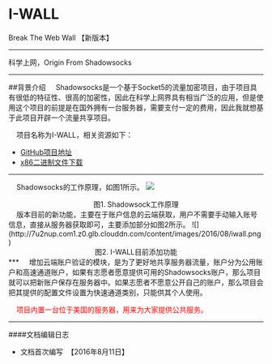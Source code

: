 # I-WALL 
Break The Web Wall 【新版本】
***
科学上网，Origin From Shadowsocks<br />
***
##背景介绍
&nbsp;&nbsp;&nbsp;&nbsp;Shadowsocks是一个基于Socket5的流量加密项目，由于项目具有很低的特征性、很高的加密性，因此在科学上网界具有相当广泛的应用，但是使用这个项目的前提是在国外拥有一台服务器，需要支付一定的费用，因此我就想基于此项目开辟一个流量共享项目。

&nbsp;&nbsp;&nbsp;&nbsp;项目名称为I-WALL，相关资源如下：

* [GitHub项目地址](https://github.com/corerman/I-WALL)
* [x86二进制文件下载](https://github.com/corerman/I-WALL/releases)
***
&nbsp;&nbsp;&nbsp;&nbsp;Shadowsocks的工作原理，如图1所示。
![](http://7u2nup.com1.z0.glb.clouddn.com/content/images/2016/06/what-is-shadowsocks.png)
<center>图1. Shadowsock工作原理</center>
&nbsp;&nbsp;&nbsp;&nbsp;版本目前的新功能，主要在于账户信息的云端获取，用户不需要手动输入账号信息，直接从服务器获取即可，主要添加部分如图2所示。
![](http://7u2nup.com1.z0.glb.clouddn.com/content/images/2016/08/iwall.png)
<center>图2. I-WALL目前添加功能</center>
***
&nbsp;&nbsp;&nbsp;&nbsp;增加云端账户验证的模块，是为了更好地共享服务器流量，账户分为公用账户和高速通道账户，如果有志愿者愿意提供可用的Shadowsocks账户，那么项目就可以把新账户保存在服务器中。如果志愿者不愿意公开自己的账户，那么项目会把其提供的配置文件设置为快速通道类别，只能供其个人使用。

&nbsp;&nbsp;&nbsp;&nbsp;<font color="red">项目内置一台位于美国的服务器，用来为大家提供公共服务。</font>
***
####文档编辑日志
* 文档首次编写&nbsp;&nbsp;【2016年8月11日】
